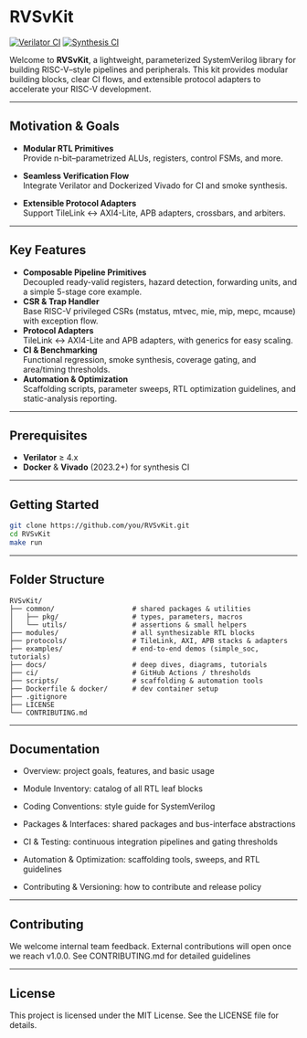 # RVSvKit

[![Verilator CI](https://github.com/you/RVSvKit/actions/workflows/verilator.yml/badge.svg)]() [![Synthesis CI](https://github.com/you/RVSvKit/actions/workflows/vivado_docker.yml/badge.svg)]()

Welcome to **RVSvKit**, a lightweight, parameterized SystemVerilog library for building RISC-V–style pipelines and peripherals. This kit provides modular building blocks, clear CI flows, and extensible protocol adapters to accelerate your RISC-V development.

---

## Motivation & Goals

- **Modular RTL Primitives**  
  Provide n-bit–parametrized ALUs, registers, control FSMs, and more.

- **Seamless Verification Flow**  
  Integrate Verilator and Dockerized Vivado for CI and smoke synthesis.

- **Extensible Protocol Adapters**  
  Support TileLink ↔ AXI4-Lite, APB adapters, crossbars, and arbiters.

---

## Key Features

- **Composable Pipeline Primitives**  
  Decoupled ready-valid registers, hazard detection, forwarding units, and a simple 5-stage core example.  
- **CSR & Trap Handler**  
  Base RISC-V privileged CSRs (mstatus, mtvec, mie, mip, mepc, mcause) with exception flow.  
- **Protocol Adapters**  
  TileLink ↔ AXI4-Lite and APB adapters, with generics for easy scaling.  
- **CI & Benchmarking**  
  Functional regression, smoke synthesis, coverage gating, and area/timing thresholds.  
- **Automation & Optimization**  
  Scaffolding scripts, parameter sweeps, RTL optimization guidelines, and static-analysis reporting.  

---

## Prerequisites

- **Verilator** ≥ 4.x  
- **Docker** & **Vivado** (2023.2+) for synthesis CI  

---

## Getting Started

```bash
git clone https://github.com/you/RVSvKit.git
cd RVSvKit
make run
```

---

## Folder Structure

```
RVSvKit/
├── common/                   # shared packages & utilities
│   ├── pkg/                  # types, parameters, macros
│   └── utils/                # assertions & small helpers
├── modules/                  # all synthesizable RTL blocks
├── protocols/                # TileLink, AXI, APB stacks & adapters
├── examples/                 # end-to-end demos (simple_soc, tutorials)
├── docs/                     # deep dives, diagrams, tutorials
├── ci/                       # GitHub Actions / thresholds
├── scripts/                  # scaffolding & automation tools
├── Dockerfile & docker/      # dev container setup
├── .gitignore
├── LICENSE
└── CONTRIBUTING.md
```

---

## Documentation

- Overview: project goals, features, and basic usage 

- Module Inventory: catalog of all RTL leaf blocks

- Coding Conventions: style guide for SystemVerilog

- Packages & Interfaces: shared packages and bus-interface abstractions
 
- CI & Testing: continuous integration pipelines and gating thresholds
 
- Automation & Optimization: scaffolding tools, sweeps, and RTL guidelines

- Contributing & Versioning: how to contribute and release policy

--- 

## Contributing

We welcome internal team feedback. External contributions will open once we reach v1.0.0. See CONTRIBUTING.md for detailed guidelines

--- 

## License

This project is licensed under the MIT License. See the LICENSE file for details.